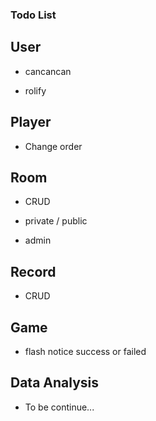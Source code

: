 ### Todo List

## User

* cancancan

* rolify

## Player

* Change order

## Room

* CRUD

* private / public

* admin

## Record

* CRUD

## Game

* flash notice success or failed

## Data Analysis

* To be continue...


